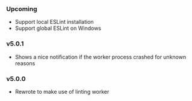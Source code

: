 ### Upcoming

* Support local ESLint installation
* Support global ESLint on Windows

### v5.0.1

* Shows a nice notification if the worker process crashed for unknown reasons

### v5.0.0

* Rewrote to make use of linting worker
